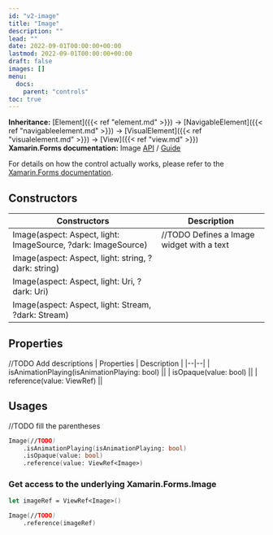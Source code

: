 ```yaml
---
id: "v2-image"
title: "Image"
description: ""
lead: ""
date: 2022-09-01T00:00:00+00:00
lastmod: 2022-09-01T00:00:00+00:00
draft: false
images: []
menu:
  docs:
    parent: "controls"
toc: true
---
```


**Inheritance:** [Element]({{< ref "element.md" >}}) -> [NavigableElement]({{< ref "navigableelement.md" >}}) -> [VisualElement]({{< ref "visualelement.md" >}}) -> [View]({{< ref "view.md" >}})  
**Xamarin.Forms documentation:** Image [API](https://docs.microsoft.com/en-us/dotnet/api/xamarin.forms.image) / [Guide](https://docs.microsoft.com/en-us/xamarin/xamarin-forms/user-interface/images?tabs=macos)

For details on how the control actually works, please refer to the [Xamarin.Forms documentation](https://docs.microsoft.com/en-us/xamarin/xamarin-forms/user-interface/images?tabs=macos).

## Constructors

| Constructors | Description |
|--|--|
| Image(aspect: Aspect, light: ImageSource, ?dark: ImageSource) | //TODO Defines a Image widget with a text |
| Image(aspect: Aspect, light: string, ?dark: string)  | | // TODO
| Image(aspect: Aspect, light: Uri, ?dark: Uri) || // TODO
| Image(aspect: Aspect, light: Stream, ?dark: Stream) || //TODO


## Properties
//TODO Add descriptions
| Properties | Description |
|--|--|
| isAnimationPlaying(isAnimationPlaying: bool) ||
| isOpaque(value: bool) ||
| reference(value: ViewRef<Image>) ||


## Usages
//TODO fill the parentheses
```fs
Image(//TODO)
    .isAnimationPlaying(isAnimationPlaying: bool)
    .isOpaque(value: bool) 
    .reference(value: ViewRef<Image>) 
```

### Get access to the underlying Xamarin.Forms.Image

```fs
let imageRef = ViewRef<Image>()

Image(//TODO)
    .reference(imageRef)
```
